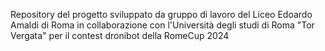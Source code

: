 Repository del progetto sviluppato da gruppo di lavoro del Liceo Edoardo Amaldi di Roma in collaborazione con l'Università degli studi di Roma "Tor Vergata" per il contest dronibot della RomeCup 2024
